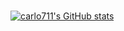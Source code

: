 ### 

[![carlo711's GitHub stats](https://github-readme-stats.vercel.app/api?username=carlo711)](https://github.com/anuraghazra/github-readme-stats)
